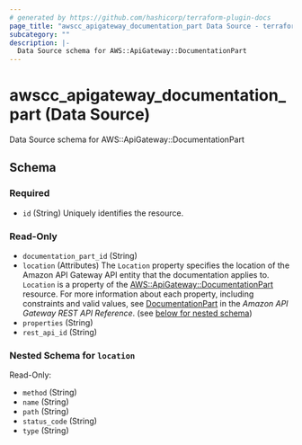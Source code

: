 ```yaml
---
# generated by https://github.com/hashicorp/terraform-plugin-docs
page_title: "awscc_apigateway_documentation_part Data Source - terraform-provider-awscc"
subcategory: ""
description: |-
  Data Source schema for AWS::ApiGateway::DocumentationPart
---
```


# awscc_apigateway_documentation_part (Data Source)

Data Source schema for AWS::ApiGateway::DocumentationPart



<!-- schema generated by tfplugindocs -->
## Schema

### Required

- `id` (String) Uniquely identifies the resource.

### Read-Only

- `documentation_part_id` (String)
- `location` (Attributes) The ``Location`` property specifies the location of the Amazon API Gateway API entity that the documentation applies to. ``Location`` is a property of the [AWS::ApiGateway::DocumentationPart](https://docs.aws.amazon.com/AWSCloudFormation/latest/UserGuide/aws-resource-apigateway-documentationpart.html) resource.
 For more information about each property, including constraints and valid values, see [DocumentationPart](https://docs.aws.amazon.com/apigateway/latest/api/API_DocumentationPartLocation.html) in the *Amazon API Gateway REST API Reference*. (see [below for nested schema](#nestedatt--location))
- `properties` (String)
- `rest_api_id` (String)

<a id="nestedatt--location"></a>
### Nested Schema for `location`

Read-Only:

- `method` (String)
- `name` (String)
- `path` (String)
- `status_code` (String)
- `type` (String)
